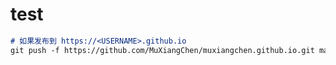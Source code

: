 # test

```markdown
# 如果发布到 https://<USERNAME>.github.io
git push -f https://github.com/MuXiangChen/muxiangchen.github.io.git main

```

